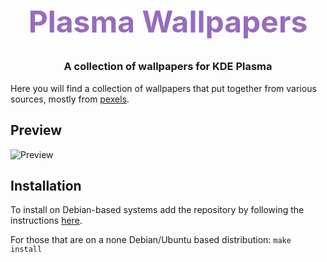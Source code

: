 <div align="center">
  <h1
    style="font-size: 3rem; font-weight: bold; color: rgb(150, 108, 190);"
    >
    Plasma Wallpapers
  </h1>
  <h3>
    A collection of wallpapers for KDE Plasma
  </h3>
</div>

Here you will find a collection of wallpapers that put together from various sources, mostly from [pexels](https://www.pexels.com/).

## Preview

![Preview](./package/usr/share/wallpapers/GrandCanyon/contents/screenshot.png)

## Installation

To install on Debian-based systems add the repository by following the instructions [here](https://MichaelSchaecher.github.io/apt-repo).

For those that are on a none Debian/Ubuntu based distribution: `make install`